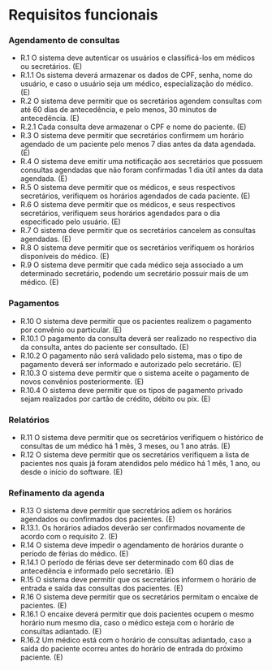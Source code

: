 # Requisitos funcionais

### Agendamento de consultas
- R.1 O sistema deve autenticar os usuários e classificá-los em médicos ou secretários. (E)
- R.1.1 Os sistema deverá armazenar os dados de CPF, senha, nome do usuário, e caso o usuário seja um médico, especialização do médico. (E)
- R.2 O sistema deve permitir que os secretários agendem consultas com até 60 dias de antecedência, e pelo menos, 30 minutos de antecedência. (E)
- R.2.1 Cada consulta deve armazenar o CPF e nome do paciente. (E)
- R.3 O sistema deve permitir que secretários confirmem um horário agendado de um paciente pelo menos 7 dias antes da data agendada. (E)
- R.4 O sistema deve emitir uma notificação aos secretários que possuem consultas agendadas que não foram confirmadas 1 dia útil antes da data agendada. (E)
- R.5 O sistema deve permitir que os médicos, e seus respectivos secretários, verifiquem os horários agendados de cada paciente. (E)
- R.6 O sistema deve permitir que os médicos, e seus respectivos secretários, verifiquem seus horários agendados para o dia especificado pelo usuário. (E)
- R.7 O sistema deve permitir que os secretários cancelem as consultas agendadas. (E)
- R.8 O sistema deve permitir que os secretários verifiquem os horários disponíveis do médico. (E)
- R.9 O sistema deve permitir que cada médico seja associado a um determinado secretário, podendo um secretário possuir mais de um médico. (E)

### Pagamentos
- R.10 O sistema deve permitir que os pacientes realizem o pagamento por convênio ou particular. (E)
- R.10.1 O pagamento da consulta deverá ser realizado no respectivo dia da consulta, antes do paciente ser consultado. (E)
- R.10.2 O pagamento não será validado pelo sistema, mas o tipo de pagamento deverá ser informado e autorizado pelo secretário. (E)
- R.10.3 O sistema deve permitir que o sistema aceite o pagamento de novos convênios posteriormente. (E)
- R.10.4 O sistema deve permitir que os tipos de pagamento privado sejam realizados por cartão de crédito, débito ou pix. (E)

### Relatórios
- R.11 O sistema deve permitir que os secretários verifiquem o histórico de consultas de um médico há 1 mês, 3 meses, ou 1 ano atrás. (E)
- R.12 O sistema deve permitir que os secretários verifiquem a lista de pacientes nos quais já foram atendidos pelo médico há 1 mês, 1 ano, ou desde o início do software. (E)

### Refinamento da agenda
- R.13 O sistema deve permitir que secretários adiem os horários agendados ou confirmados dos pacientes. (E)
- R.13.1. Os horários adiados deverão ser confirmados novamente de acordo com o requisito 2. (E)
- R.14 O sistema deve impedir o agendamento de horários durante o período de férias do médico. (E)
- R.14.1 O período de férias deve ser determinado com 60 dias de antecedência e informado pelo secretário. (E)
- R.15 O sistema deve permitir que os secretários informem o horário de entrada e saída das consultas dos pacientes. (E)
- R.16 O sistema deve permitir que os secretários permitam o encaixe de pacientes. (E)
- R.16.1 O encaixe deverá permitir que dois pacientes ocupem o mesmo horário num mesmo dia, caso o médico esteja com o horário de consultas adiantado. (E)
- R.16.2 Um médico está com o horário de consultas adiantado, caso a saída do paciente ocorreu antes do horário de entrada do próximo paciente. (E)

